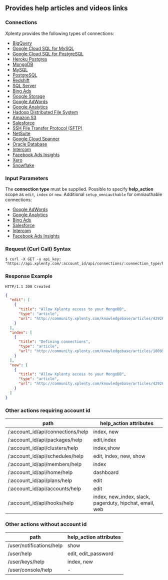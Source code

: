 ## Provides help articles and videos links

### Connections
Xplenty provides the following types of connections:

* [BigQuery](https://github.com/xplenty/xplenty-api-doc-v2/blob/master/resources/connections/bigquery-connection.md)
* [Google Cloud SQL for MySQL](https://github.com/xplenty/xplenty-api-doc-v2/blob/master/resources/connections/google-cloud-mysql-connection.md)
* [Google Cloud SQL for PostgreSQL](https://github.com/xplenty/xplenty-api-doc-v2/blob/master/resources/connections/google-cloud-postgres-connection.md)
* [Heroku Postgres](https://github.com/xplenty/xplenty-api-doc-v2/blob/master/resources/connections/heroku-postgres-connection.md)
* [MongoDB](https://github.com/xplenty/xplenty-api-doc-v2/blob/master/resources/connections/mongo-connection.md)
* [MySQL](https://github.com/xplenty/xplenty-api-doc-v2/blob/master/resources/connections/mysql-connection.md)
* [PostgreSQL](https://github.com/xplenty/xplenty-api-doc-v2/blob/master/resources/connections/postgres-connection.md)
* [Redshift](https://github.com/xplenty/xplenty-api-doc-v2/blob/master/resources/connections/redshift-connection.md)
* [SQL Server](https://github.com/xplenty/xplenty-api-doc-v2/blob/master/resources/connections/sqlserver-connection.md)
* [Bing Ads](https://github.com/xplenty/xplenty-api-doc-v2/blob/master/resources/connections/bingads-connection.md)
* [Google Storage](https://github.com/xplenty/xplenty-api-doc-v2/blob/master/resources/connections/gs-connection.md)
* [Google AdWords](https://github.com/xplenty/xplenty-api-doc-v2/blob/master/resources/connections/adwords-connection.md)
* [Google Analytics](https://github.com/xplenty/xplenty-api-doc-v2/blob/master/resources/connections/analytics-connection.md)
* [Hadoop Distributed File System](https://github.com/xplenty/xplenty-api-doc-v2/blob/master/resources/connections/hdfs-connection.md)
* [Amazon S3](https://github.com/xplenty/xplenty-api-doc-v2/blob/master/resources/connections/s3-connection.md)
* [Salesforce](https://github.com/xplenty/xplenty-api-doc-v2/blob/master/resources/connections/salesforce-connection.md)
* [SSH File Transfer Protocol (SFTP)](https://github.com/xplenty/xplenty-api-doc-v2/blob/master/resources/connections/sftp-connection.md)
* [NetSuite](https://github.com/xplenty/xplenty-api-doc-v2/blob/master/resources/connections/net-suite-connection.md)
* [Google Cloud Spanner](https://github.com/xplenty/xplenty-api-doc-v2/blob/master/resources/connections/google-cloud-spanner-connection.md)
* [Oracle Database](https://github.com/xplenty/xplenty-api-doc-v2/blob/master/resources/connections/oracle-connection.md)
* [Intercom](https://github.com/xplenty/xplenty-api-doc-v2/blob/master/resources/connections/intercom-connection.md)
* [Facebook Ads Insights](https://github.com/xplenty/xplenty-api-doc-v2/blob/master/resources/connections/facebook-ads-insights-connection.md)
* [Xero](https://github.com/xplenty/xplenty-api-doc-v2/blob/master/resources/connections/xero-connection.md)
* [Snowflake](https://github.com/xplenty/xplenty-api-doc-v2/blob/master/resources/connections/snowflake-connection.md)

### Input Parameters
The **connection type** must be supplied. Possible to specify **help_action** scope as `edit`, `index` or `new`.
Additional `setup_omniauthable` for omniauthable connections:

* [Google AdWords](https://github.com/xplenty/xplenty-api-doc-v2/blob/master/resources/connections/adwords-connection.md)
* [Google Analytics](https://github.com/xplenty/xplenty-api-doc-v2/blob/master/resources/connections/analytics-connection.md)
* [Bing Ads](https://github.com/xplenty/xplenty-api-doc-v2/blob/master/resources/connections/bingads-connection.md)
* [Salesforce](https://github.com/xplenty/xplenty-api-doc-v2/blob/master/resources/connections/salesforce-connection.md)
* [Intercom](https://github.com/xplenty/xplenty-api-doc-v2/blob/master/resources/connections/intercom-connection.md)
* [Facebook Ads Insights](https://github.com/xplenty/xplenty-api-doc-v2/blob/master/resources/connections/facebook-ads-insights-connection.md)

### Request (Curl Call) Syntax
```shell
$ curl -X GET -u api_key: "https://api.xplenty.com/:account_id/api/connections/:connection_type/help"
```

### Response Example
```HTTP
HTTP/1.1 200 Created
```

```json
{
  "edit": [
    {
      "title": "Allow Xplenty access to your MongoDB",
      "type": "article",
      "url": "http://community.xplenty.com/knowledgebase/articles/429203"
    }
  ],
  "index": [
    {
      "title": "Defining connections",
      "type": "article",
      "url": "http://community.xplenty.com/knowledgebase/articles/180952"
    }
  ],
  "new": [
    {
      "title": "Allow Xplenty access to your MongoDB",
      "type": "article",
      "url": "http://community.xplenty.com/knowledgebase/articles/429203"
    }
  ]
}
```

### Other actions requiring account id

|path|help_action attributes|
|----|---------|
|/:account_id/api/connections/help|index, new
|/:account_id/api/packages/help|edit,index
|/:account_id/api/clusters/help|index,show
|/:account_id/api/schedules/help|edit, index, new, show
|/:account_id/api/members/help|index
|/:account_id/api/home/help|dashboard
|/:account_id/api/plans/help|edit
|/:account_id/api/accounts/help|edit
|/:account_id/api/hooks/help|index, new_index, slack, pagerduty, hipchat, email, web

### Other actions without account id
|path|help_action attributes|
|----|---------|
/user/notifications/help|show
/user/help|edit, edit_password
/user/keys/help|index, new
/user/console/help|-


